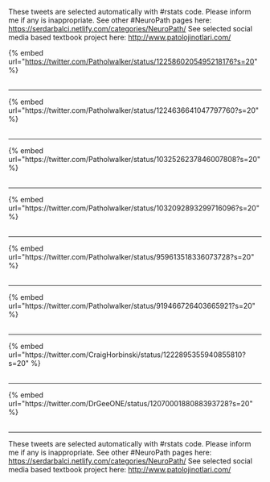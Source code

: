 

These tweets are selected automatically with #rstats code. Please inform me if any is inappropriate.
See other #NeuroPath pages here: https://serdarbalci.netlify.com/categories/NeuroPath/ 
See selected social media based textbook project here: http://www.patolojinotlari.com/

{% embed url="https://twitter.com/Patholwalker/status/1225860205495218176?s=20" %}<br>
<br>
<hr>
{% embed url="https://twitter.com/Patholwalker/status/1224636641047797760?s=20" %}<br>
<br>
<hr>
{% embed url="https://twitter.com/Patholwalker/status/1032526237846007808?s=20" %}<br>
<br>
<hr>
{% embed url="https://twitter.com/Patholwalker/status/1032092893299716096?s=20" %}<br>
<br>
<hr>
{% embed url="https://twitter.com/Patholwalker/status/959613518336073728?s=20" %}<br>
<br>
<hr>
{% embed url="https://twitter.com/Patholwalker/status/919466726403665921?s=20" %}<br>
<br>
<hr>
{% embed url="https://twitter.com/CraigHorbinski/status/1222895355940855810?s=20" %}<br>
<br>
<hr>
{% embed url="https://twitter.com/DrGeeONE/status/1207000188088393728?s=20" %}<br>
<br>
<hr>


These tweets are selected automatically with #rstats code. Please inform me if any is inappropriate.
See other #NeuroPath pages here: https://serdarbalci.netlify.com/categories/NeuroPath/ 
See selected social media based textbook project here: http://www.patolojinotlari.com/
